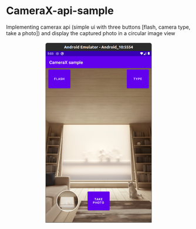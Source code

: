 # CameraX-api-sample
Implementing camerax api (simple ui with three buttons [flash, camera type, take a photo]) and display the captured photo in a circular image view

<p align="center" >
  <img src="img/sample.png" height="500" width="300">
</p> 
